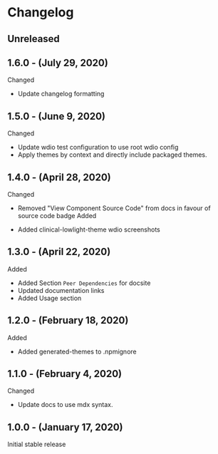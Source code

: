 # Changelog

## Unreleased

## 1.6.0 - (July 29, 2020)

Changed

* Update changelog formatting

## 1.5.0 - (June 9, 2020)

Changed

* Update wdio test configuration to use root wdio config
* Apply themes by context and directly include packaged themes.

## 1.4.0 - (April 28, 2020)

Changed

* Removed "View Component Source Code" from docs in favour of source code badge
Added

* Added clinical-lowlight-theme wdio screenshots

## 1.3.0 - (April 22, 2020)

Added

* Added Section `Peer Dependencies` for docsite
* Updated documentation links
* Added Usage section

## 1.2.0 - (February 18, 2020)

Added

* Added generated-themes to .npmignore

## 1.1.0 - (February 4, 2020)

Changed

* Update docs to use mdx syntax.

## 1.0.0 - (January 17, 2020)

Initial stable release
